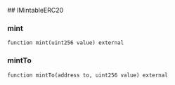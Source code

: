 ﻿﻿## IMintableERC20


### mint

```solidity
function mint(uint256 value) external
```







### mintTo

```solidity
function mintTo(address to, uint256 value) external
```







